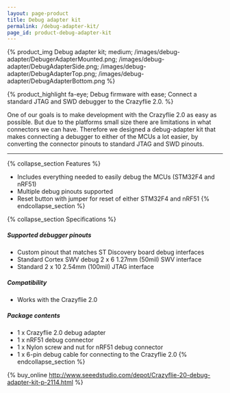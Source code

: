 ```yaml
---
layout: page-product
title: Debug adapter kit
permalink: /debug-adapter-kit/
page_id: product-debug-adapter-kit
---
```


{% product_img Debug adapter kit; medium;
/images/debug-adapter/DebugerAdapterMounted.png;
/images/debug-adapter/DebugAdapterSide.png;
/images/debug-adapter/DebugAdapterTop.png;
/images/debug-adapter/DebugAdapterBottom.png
%}
     
{% product_highlight 
fa-eye;
Debug firmware with ease;
Connect a standard JTAG and SWD debugger to the Crazyflie 2.0.
%}

One of our goals is to make development with the Crazyflie 2.0 as easy
as possible. But due to the platforms small size there are limitations
in what connectors we can have. Therefore we designed a debug-adapter
kit that makes connecting a debugger to either of the MCUs a lot
easier, by converting the connector pinouts to standard JTAG and SWD
pinouts.

---

{% collapse_section Features %}
* Includes everything needed to easily debug the MCUs (STM32F4 and nRF51)
* Multiple debug pinouts supported
* Reset button with jumper for reset of either STM32F4 and nRF51
{% endcollapse_section %}

{% collapse_section Specifications %}
##### Supported debugger pinouts

* Custom pinout that matches ST Discovery board debug interfaces
* Standard Cortex SWV debug 2 x 6 1.27mm (50mil) SWV interface
* Standard 2 x 10 2.54mm (100mil) JTAG interface

##### Compatibility

* Works with the Crazyflie 2.0

##### Package contents

* 1 x Crazyflie 2.0 debug adapter
* 1 x nRF51 debug connector
* 1 x Nylon screw and nut for nRF51 debug connector
* 1 x 6-pin debug cable for connecting to the Crazyflie 2.0
{% endcollapse_section %}

{% buy_online http://www.seeedstudio.com/depot/Crazyflie-20-debug-adapter-kit-p-2114.html %}
